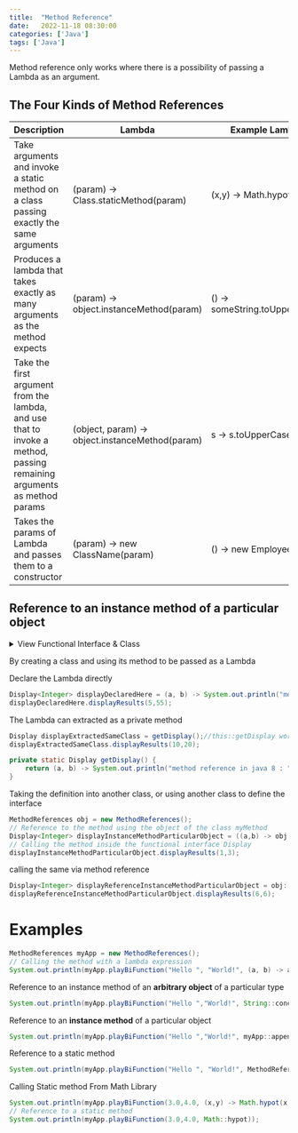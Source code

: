 ```yaml
---
title:  "Method Reference"
date:   2022-11-18 08:30:00
categories: ['Java']
tags: ['Java']
---
```


Method reference only works where there is a possibility of passing a Lambda as an argument.

## The Four Kinds of Method References

| **Description**                                                                                                        | **Lambda**         				  			  | **Example Lambda**            | **Method Ref**             | **Method Reference**    |
|------------------------------------------------------------------------------------------------------------------------|------------------------------------------------|-------------------------------|----------------------------|-------------------------|
| Take arguments and invoke a static method on a class passing exactly the same arguments								 |(param) -> Class.staticMethod(param)			  | (x,y) -> Math.hypot(x,y)       | SomeClass::staticMethod    | Math::hypot             |
| Produces a lambda that takes exactly as many arguments as the method expects                                           |(param) -> object.instanceMethod(param) 		  | () -> someString.toUpperCase() | someObject::instanceMethod | someString::toUpperCase |
| Take the first argument from the lambda, and use that to invoke a method, passing remaining arguments as method params |(object, param) -> object.instanceMethod(param) | s -> s.toUpperCase()          | SomeClass::instanceMethod  | String::toUpperCase     |
| Takes the params of Lambda and passes them to a constructor                                                            |(param) -> new ClassName(param)				  | () -> new Employee()          | SomeClass::new             | Employee::new           |

## Reference to an instance method of a particular object

<details>
    <summary> 
    View Functional Interface & Class
    </summary>
{% gist nitinkc/9e72f492d1dc4ccd37870e5989788c55 %}
</details>

By creating a class and using its method to be passed as a Lambda


Declare the Lambda directly
```java
Display<Integer> displayDeclaredHere = (a, b) -> System.out.println("method reference in java 8 : " + (a + b));
displayDeclaredHere.displayResults(5,55);
```

The Lambda can extracted as a private method

```java
Display displayExtractedSameClass = getDisplay();//this::getDisplay works with non-static classes
displayExtractedSameClass.displayResults(10,20);

private static Display getDisplay() {
    return (a, b) -> System.out.println("method reference in java 8 : " + a + b);
}
```
Taking the definition into another class, or using another class to define the interface
```java
MethodReferences obj = new MethodReferences();
// Reference to the method using the object of the class myMethod
Display<Integer> displayInstanceMethodParticularObject = ((a,b) -> obj.myMethod(a,b));//putting the definition in object of another class
// Calling the method inside the functional interface Display
displayInstanceMethodParticularObject.displayResults(1,3);
```

calling the same via method reference
```java
Display<Integer> displayReferenceInstanceMethodParticularObject = obj::myMethod;
displayReferenceInstanceMethodParticularObject.displayResults(6,6);
```

# Examples

```java
MethodReferences myApp = new MethodReferences();
// Calling the method with a lambda expression
System.out.println(myApp.playBiFunction("Hello ", "World!", (a, b) -> a.concat(b)));
```

Reference to an instance method of an **arbitrary object** of a particular type
```java
System.out.println(myApp.playBiFunction("Hello ","World!", String::concat));
```
Reference to an **instance method** of a particular object
```java
System.out.println(myApp.playBiFunction("Hello ","World!", myApp::appendStrings));
```
Reference to a static method
```java
System.out.println(myApp.playBiFunction("Hello ", "World!", MethodReferences::staticAppendStrings));
```

Calling Static method From Math Library
```java
System.out.println(myApp.playBiFunction(3.0,4.0, (x,y) -> Math.hypot(x,y)));
// Reference to a static method
System.out.println(myApp.playBiFunction(3.0,4.0, Math::hypot));
```